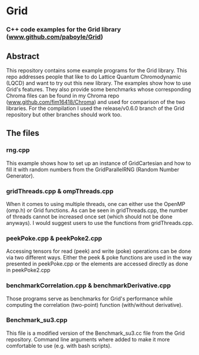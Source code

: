 # Grid
### C++ code examples for the Grid library (www.github.com/paboyle/Grid)

## Abstract
This repository contains some example programs for the Grid library. This repo addresses people that like to do Lattice Quantum Chromodynamic (LQCD) and want to try out this new library. The examples show how to use Grid's features. They also provide some benchmarks whose corresponding Chroma files can be found in my Chroma repo (www.github.com/fim16418/Chroma) and used for comparison of the two libraries. For the compilation I used the release/v0.6.0 branch of the Grid repository but other branches should work too.

## The files
### rng.cpp
This example shows how to set up an instance of GridCartesian and how to fill it with random numbers from the GridParallelRNG (Random Number Generator).

### gridThreads.cpp & ompThreads.cpp
When it comes to using multiple threads, one can either use the OpenMP (omp.h) or Grid functions. As can be seen in gridThreads.cpp, the number of threads cannot be increased once set (which should not be done anyways). I would suggest users to use the functions from gridThreads.cpp.

### peekPoke.cpp & peekPoke2.cpp
Accessing tensors for read (peek) and write (poke) operations can be done via two different ways. Either the peek & poke functions are used in the way presented in peekPoke.cpp or the elements are accessed directly as done in peekPoke2.cpp

### benchmarkCorrelation.cpp & benchmarkDerivative.cpp
Those programs serve as benchmarks for Grid's performance while computing the correlation (two-point) function (with/without derivative).

### Benchmark_su3.cpp
This file is a modified version of the Benchmark_su3.cc file from the Grid repository. Command line arguments where added to make it more comfortable to use (e.g. with bash scripts).
